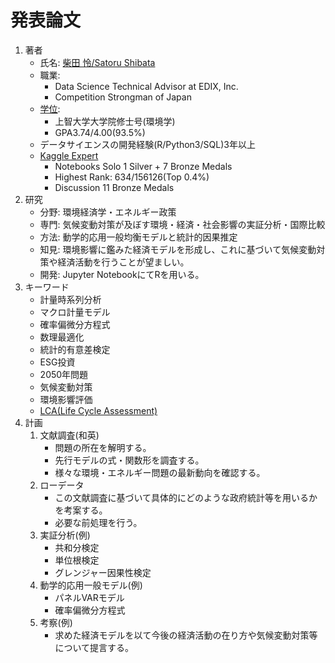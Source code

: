 # 発表論文
1. 著者
    - 氏名: [柴田 怜/Satoru Shibata](https://www.linkedin.com/in/satoru-shibata-91594218b/)
    - 職業:
        - Data Science Technical Advisor at EDIX, Inc.
        - Competition Strongman of Japan
    - [学位](https://github.com/satorushibata0627/Publishment/blob/main/20170306_%E6%88%90%E7%B8%BE%E8%A8%BC%E6%98%8E%E6%9B%B8_%E4%B8%8A%E6%99%BA%E5%A4%A7%E5%AD%A6%E5%A4%A7%E5%AD%A6%E9%99%A2%E4%BF%AE%E5%A3%AB%E5%8F%B7(%E7%92%B0%E5%A2%83%E5%AD%A6).pdf):
        - 上智大学大学院修士号(環境学)
        - GPA3.74/4.00(93.5%)
    - データサイエンスの開発経験(R/Python3/SQL)3年以上
    - [Kaggle Expert](https://www.kaggle.com/satorushibata)
        - Notebooks Solo 1 Silver + 7 Bronze Medals
        - Highest Rank: 634/156126(Top 0.4%)
        - Discussion 11 Bronze Medals
1. 研究
    - 分野: 環境経済学・エネルギー政策
    - 専門: 気候変動対策が及ぼす環境・経済・社会影響の実証分析・国際比較
    - 方法: 動学的応用一般均衡モデルと統計的因果推定
    - 知見: 環境影響に鑑みた経済モデルを形成し、これに基づいて気候変動対策や経済活動を行うことが望ましい。
    - 開発: Jupyter NotebookにてRを用いる。
1. キーワード
    - 計量時系列分析
    - マクロ計量モデル
    - 確率偏微分方程式
    - 数理最適化
    - 統計的有意差検定
    - ESG投資
    - 2050年問題
    - 気候変動対策
    - 環境影響評価
    - [LCA(Life Cycle Assessment)](https://tenbou.nies.go.jp/science/description/detail.php?id=57)
1. 計画
    1. 文献調査(和英)
        - 問題の所在を解明する。
        - 先行モデルの式・関数形を調査する。
        - 様々な環境・エネルギー問題の最新動向を確認する。
    1. ローデータ
        - この文献調査に基づいて具体的にどのような政府統計等を用いるかを考案する。
        - 必要な前処理を行う。
    1. 実証分析(例)
        - 共和分検定
        - 単位根検定
        - グレンジャー因果性検定
    1. 動学的応用一般モデル(例)
        - パネルVARモデル
        - 確率偏微分方程式
    1. 考察(例)
        - 求めた経済モデルを以て今後の経済活動の在り方や気候変動対策等について提言する。
